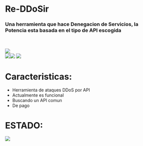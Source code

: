 # Re-DDoSir
<H3>Una herramienta que hace Denegacion de Servicios, la Potencia esta basada en el tipo de API escogida </H3>
<br>
<br>
<img src="https://i.imgur.com/pnhtoHB.jpg">
<br>
<img src="https://img.shields.io/badge/Python-3.7-yellow?style=for-the-badge&logo=python"><img src="https://img.shields.io/badge/Supported%20OS-Linux-orange?style=for-the-badge&logo=linux"> <img src="https://img.shields.io/badge/License-MIT-brightgreen?style=for-the-badge&logo="> 

# Caracteristicas:

* Herramienta de ataques DDoS por API
* Actualmente es funcional
* Buscando un API comun 
* De pago

# ESTADO:

<img src="https://i.imgur.com/iuZg3at.png">
